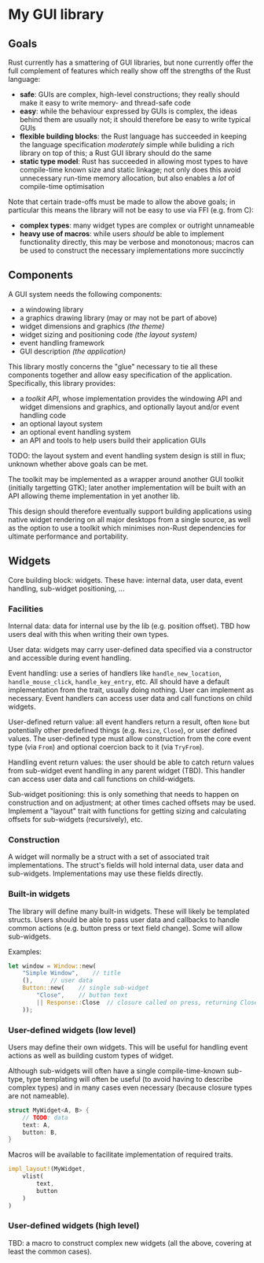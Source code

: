 My GUI library
==========


Goals
------

Rust currently has a smattering of GUI libraries, but none currently offer the
full complement of features which really show off the strengths of the Rust
language:

-   **safe**: GUIs are complex, high-level constructions; they really should
    make it easy to write memory- and thread-safe code
-   **easy**: while the behaviour expressed by GUIs is complex, the ideas behind
    them are usually not; it should therefore be easy to write typical GUIs
-   **flexible building blocks**: the Rust language has succeeded in keeping the
    language specification *moderately* simple while buliding a rich library
    on top of this; a Rust GUI library should do the same
-   **static type model**: Rust has succeeded in allowing most types to have
    compile-time known size and static linkage; not only does this avoid
    unnecessary run-time memory allocation, but also enables a *lot*
    of compile-time optimisation

Note that certain trade-offs must be made to allow the above goals; in
particular this means the library will not be easy to use via FFI (e.g. from C):

-   **complex types**: many widget types are complex or outright unnameable
-   **heavy use of macros**: while users *should* be able to implement
    functionality directly, this may be verbose and monotonous; macros can be
    used to construct the necessary implementations more succinctly


Components
---------------

A GUI system needs the following components:

-   a windowing library
-   a graphics drawing library (may or may not be part of above)
-   widget dimensions and graphics *(the theme)*
-   widget sizing and positioning code *(the layout system)*
-   event handling framework
-   GUI description *(the application)*

This library mostly concerns the "glue" necessary to tie all these components
together and allow easy specification of the application. Specifically, this
library provides:

-   a *toolkit API*, whose implementation provides the windowing API and widget
    dimensions and graphics, and optionally layout and/or event handling code
-   an optional layout system
-   an optional event handling system
-   an API and tools to help users build their application GUIs

TODO: the layout system and event handling system design is still in flux;
unknown whether above goals can be met.

The toolkit may be implemented as a wrapper around another GUI toolkit
(initially targetting GTK); later another implementation will be built with an
API allowing theme implementation in yet another lib.

This design should therefore eventually support building applications using
native widget rendering on all major desktops from a single source, as well as
the option to use a toolkit which minimises non-Rust dependencies for ultimate
performance and portability.


Widgets
--------

Core building block: widgets. These have: internal data, user data, event
handling, sub-widget positioning, ...

### Facilities

Internal data: data for internal use by the lib (e.g. position offset).
TBD how users deal with this when writing their own types.

User data: widgets may carry user-defined data specified via a constructor and
accessible during event handling.

Event handling: use a series of handlers like `handle_new_location`,
`handle_mouse_click`, `handle_key_entry`, etc. All should have a default
implementation from the trait, usually doing nothing. User can implement as
necessary. Event handlers can access user data and call functions on child
widgets.

User-defined return value: all event handlers return a result, often `None`
but potentially other predefined things (e.g. `Resize`, `Close`), or user
defined values. The user-defined type must allow construction from the core
event type (via `From`) and optional coercion back to it (via `TryFrom`).

Handling event return values: the user should be able to catch return values
from sub-widget event handling in any parent widget (TBD). This handler can
access user data and call functions on child-widgets.

Sub-widget positioning: this is only something that needs to happen on
construction and on adjustment; at other times cached offsets may be used.
Implement a "layout" trait with functions for getting sizing and calculating
offsets for sub-widgets (recursively), etc.

### Construction

A widget will normally be a struct with a set of associated trait
implementations. The struct's fields will hold internal data, user data and
sub-widgets. Implementations may use these fields directly.

### Built-in widgets

The library will define many built-in widgets. These will likely be templated
structs. Users should be able to pass user data and callbacks to handle
common actions (e.g. button press or text field change). Some will allow
sub-widgets.

Examples:

```rust
let window = Window::new(
    "Simple Window",    // title
    (),     // user data
    Button::new(    // single sub-widget
        "Close",    // button text
        || Response::Close  // closure called on press, returning Close result
    ));
```

### User-defined widgets (low level)

Users may define their own widgets. This will be useful for handling event
actions as well as building custom types of widget.

Although sub-widgets will often have a single compile-time-known sub-type,
type templating will often be useful (to avoid having to describe complex types)
and in many cases even necessary (because closure types are not nameable).

```rust
struct MyWidget<A, B> {
    // TODO: data
    text: A,
    button: B,
}
```

Macros will be available to facilitate implementation of required traits.

```rust
impl_layout!(MyWidget,
    vlist(
        text,
        button
    )
)
```

### User-defined widgets (high level)

TBD: a macro to construct complex new widgets (all the above, covering at least
the common cases).
